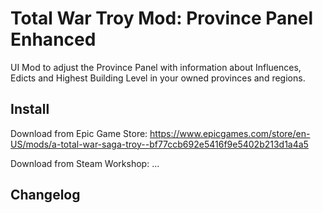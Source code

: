 # Total War Troy Mod: Province Panel Enhanced

UI Mod to adjust the Province Panel with information about Influences, Edicts and Highest Building Level in your owned provinces and regions.

## Install

Download from Epic Game Store: https://www.epicgames.com/store/en-US/mods/a-total-war-saga-troy--bf77ccb692e5416f9e5402b213d1a4a5

Download from Steam Workshop: ...

## Changelog

